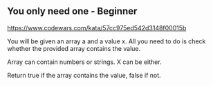 ## You only need one - Beginner

https://www.codewars.com/kata/57cc975ed542d3148f00015b

You will be given an array a and a value x. All you need to do is check whether the provided array contains the value.

Array can contain numbers or strings. X can be either.

Return true if the array contains the value, false if not.
